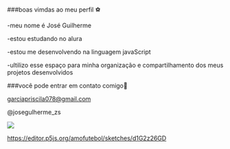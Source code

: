 ###boas vimdas ao meu perfil ⚽

-meu nome é José Guilherme

-estou estudando no alura

-estou me desenvolvendo na linguagem javaScript

-ultilizo esse espaço para minha organização e compartilhamento dos meus projetos desenvolvidos

###você pode entrar em contato comigo📧

garciapriscila078@gmail.com

@josegulherme_zs

![](https://media1.tenor.com/m/COM78THbePQAAAAd/neymar.gif)

https://editor.p5js.org/amofutebol/sketches/d1G2z26GD
